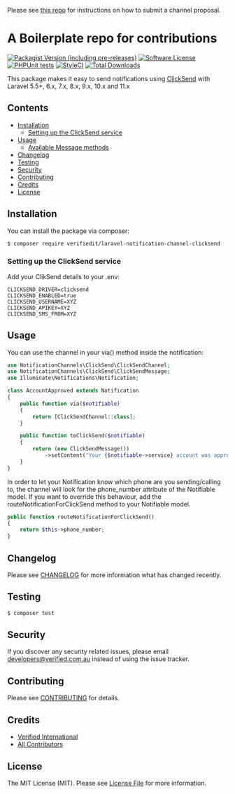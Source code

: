Please see [this repo](https://github.com/laravel-notification-channels/channels) for instructions on how to submit a channel proposal.

# A Boilerplate repo for contributions

[![Packagist Version (including pre-releases)](https://img.shields.io/packagist/v/verifiedit/laravel-notification-channel-clicksend?include_prereleases&style=flat-square)](https://packagist.org/packages/verifiedit/laravel-notification-channel-clicksend)
[![Software License](https://img.shields.io/badge/license-MIT-brightgreen.svg?style=flat-square)](LICENSE.md)
[![PHPUnit tests](https://github.com/verifiedit/clicksend/actions/workflows/tests.yml/badge.svg)](https://github.com/verifiedit/clicksend/actions/workflows/tests.yml)
[![StyleCI](https://styleci.io/repos/377355997/shield)](https://styleci.io/repos/377355997)
[![Total Downloads](https://img.shields.io/packagist/dt/verifiedit/laravel-notification-channel-clicksend.svg?style=flat-square)](https://packagist.org/packages/verifiedit/laravel-notification-channel-clicksend)

This package makes it easy to send notifications using [ClickSend](https://www.clicksend.com/) with Laravel 5.5+, 6.x, 7.x, 8.x, 9.x, 10.x and 11.x

## Contents

- [Installation](#installation)
	- [Setting up the ClickSend service](#setting-up-the-ClickSend-service)
- [Usage](#usage)
	- [Available Message methods](#available-message-methods)
- [Changelog](#changelog)
- [Testing](#testing)
- [Security](#security)
- [Contributing](#contributing)
- [Credits](#credits)
- [License](#license)


## Installation
You can install the package via composer:
``` bash
$ composer require verifiedit/laravel-notification-channel-clicksend
```
### Setting up the ClickSend service

Add your ClikSend details to your .env:
``` 
CLICKSEND_DRIVER=clicksend
CLICKSEND_ENABLED=true
CLICKSEND_USERNAME=XYZ
CLICKSEND_APIKEY=XYZ
CLICKSEND_SMS_FROM=XYZ
``` 

## Usage
You can use the channel in your via() method inside the notification:
``` php
use NotificationChannels\ClickSend\ClickSendChannel;
use NotificationChannels\ClickSend\ClickSendMessage;
use Illuminate\Notifications\Notification;

class AccountApproved extends Notification
{
    public function via($notifiable)
    {
        return [ClickSendChannel::class];
    }

    public function toClickSend($notifiable)
    {
        return (new ClickSendMessage())
            ->setContent("Your {$notifiable->service} account was approved!");
    }
}
``` 
In order to let your Notification know which phone are you sending/calling to, the channel will look for the phone_number attribute of the Notifiable model. If you want to override this behaviour, add the routeNotificationForClickSend method to your Notifiable model.
``` php
public function routeNotificationForClickSend()
{
    return $this->phone_number;
}
```

## Changelog

Please see [CHANGELOG](CHANGELOG.md) for more information what has changed recently.

## Testing

``` bash
$ composer test
```

## Security

If you discover any security related issues, please email developers@verified.com.au instead of using the issue tracker.

## Contributing

Please see [CONTRIBUTING](CONTRIBUTING.md) for details.

## Credits

- [Verified International](https://github.com/verifiedit)
- [All Contributors](../../contributors)

## License

The MIT License (MIT). Please see [License File](LICENSE.md) for more information.
